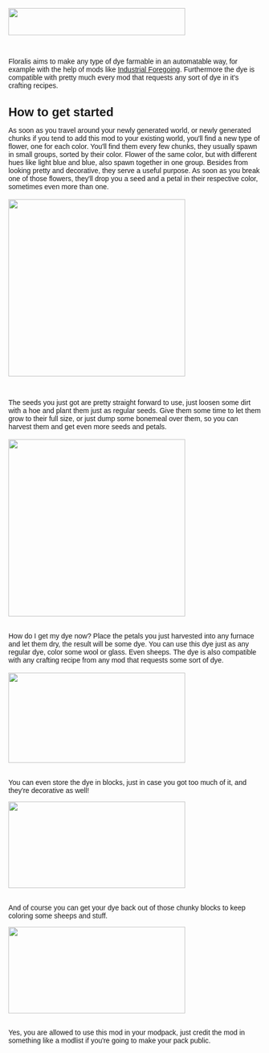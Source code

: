 <p><span style="font-family: helvetica, arial, sans-serif;"><img src="https://cdn.zekro.de/mods/floralis/media/logo.png" alt="" width="352" height="54" /></span></p>
<p><span style="font-family: helvetica, arial, sans-serif;">&nbsp;</span></p>
<p><span style="font-family: helvetica, arial, sans-serif;">Floralis aims to make any type of dye farmable in an automatable way, for example with the help of mods like <a href="https://www.curseforge.com/minecraft/mc-mods/industrial-foregoing">Industrial Foregoing</a>. Furthermore the dye is compatible with pretty much every mod that requests any sort of dye in it's crafting recipes.</span></p>
<p><br /><span style="font-family: helvetica, arial, sans-serif; font-size: 24px;"><strong>How to get started</strong></span></p>
<p><span style="font-family: helvetica, arial, sans-serif;">As soon as you travel around your newly generated world, or newly generated chunks if you tend to add this mod to your existing world, you'll find a new type of flower, one for each color. You'll find them every few chunks, they usually spawn in small groups, sorted by their color. Flower of the same color, but with different hues like light blue and blue, also spawn together in one group. Besides from looking pretty and decorative, they serve a useful purpose. As soon as you break one of those flowers, they'll drop you a seed and a petal in their respective color, sometimes even more than one.</span><br /><br /><span style="font-family: helvetica, arial, sans-serif;"><img src="https://cdn.zekro.de/mods/floralis/media/drops.gif" alt="" width="352" height="352" /></span></p>
<p><span style="font-family: helvetica, arial, sans-serif;">&nbsp;</span></p>
<p><span style="font-family: helvetica, arial, sans-serif;">The seeds you just got are pretty straight forward to use, just loosen some dirt with a hoe and plant them just as regular seeds. Give them some time to let them grow to their full size, or just dump some bonemeal over them, so you can harvest them and get even more seeds and petals.</span><br /><br /><span style="font-family: helvetica, arial, sans-serif;"><img src="https://cdn.zekro.de/mods/floralis/media/cropdrops.gif" alt="" width="352" height="352" /></span></p>
<p>&nbsp;<span style="font-family: helvetica, arial, sans-serif;"><span style="font-family: helvetica, arial, sans-serif;"><br />How do I get my dye now? Place the petals you just harvested into any furnace and let them dry, the result will be some dye. You can use this dye just as any regular dye, color some wool or glass. Even sheeps. The dye is also compatible with any crafting recipe from any mod that requests some sort of dye.</span></span><br /><br /><span style="font-family: helvetica, arial, sans-serif;"><img src="https://cdn.zekro.de/mods/floralis/media/drying.gif" alt="" width="352" height="179" /></span></p>
<p><br /><span style="font-family: helvetica, arial, sans-serif;">You can even store the dye in blocks, just in case you got too much of it, and they're decorative as well!</span></p>
<p><span style="font-family: helvetica, arial, sans-serif;"><img src="https://cdn.zekro.de/mods/floralis/media/block.gif" alt="" width="352" height="172" /></span></p>
<p><br /><span style="font-family: helvetica, arial, sans-serif;">And of course you can get your dye back out of those chunky blocks to keep coloring some sheeps and stuff.</span></p>
<p><span style="font-family: helvetica, arial, sans-serif;"><img src="https://cdn.zekro.de/mods/floralis/media/dye.gif" alt="" width="352" height="172" /></span></p>
<p><span style="font-family: helvetica, arial, sans-serif;"><br />Yes, you are allowed to use this mod in your modpack, just credit the mod in something like a modlist if you're going to make your pack public.</span></p>
